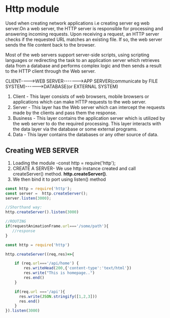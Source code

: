 # Http module

Used when creating network applications i.e creating server eg web server.On a web server, the HTTP server is responsible for processing and answering incoming requests. Upon receiving a request, an HTTP server checks if the requested URL matches an existing file. If so, the web server sends the file content back to the browser.

Most of the web servers support server-side scripts, using scripting languages or redirecting the task to an application server which retrieves data from a database and
performs complex logic and then sends a result to the HTTP client through the Web server.

CLIENT---->WEB SERVER------->APP SERVER(communicate by FILE SYSTEM)------>DATABASE(or EXTERNAL SYSTEM)

1. Client - This layer consists of web browsers, mobile browsers or applications which can make HTTP requests to the web server.
2. Server - This layer has the Web server which can intercept the requests made by the clients and pass them the response.
3. Business - This layer contains the application server which is utilized by the web server to do the required processing. This layer interacts with the data layer via
the database or some external programs.
4. Data - This layer contains the databases or any other source of data.

## Creating WEB SERVER

1. Loading the module -const http = require('http');
2. CREATE A SERVER- We use http instance created and call createServer() method. **http.createServer()**.
3. We then bind it to port using listen() method

 ```js
 const http = require('http');
 const server =  http.createServer();
 server.listen(3000);

 //Shorthand way:
 http.createServer().listen(3000)

 //ROUTING
 if(requestAnimationFrame.url==='/some/path'){
    //response
 }
```

```js
const http = require('http')

http.createServer((req,res)=>{

    if (req.url==='/api/home') {
        res.writeHead(200,{'content-type':'text/html'})
        res.write("This is homepage..")
        res.end()
    }

    if(req.url ==='/api'){
      res.write(JSON.stringify([1,2,3]))
      res.end()
    }
}).listen(3000)
```
